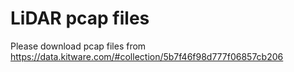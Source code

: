 # LiDAR pcap files

Please download pcap files from <https://data.kitware.com/#collection/5b7f46f98d777f06857cb206>
